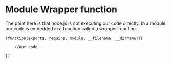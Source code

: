 # Module Wrapper function

The point here is that node.js is not executing our code directly. In a module our code is embedded in a function called a wrapper function. 

```
(function(exports, require, module, __filename, __dirname)){

    //Our code

})
```